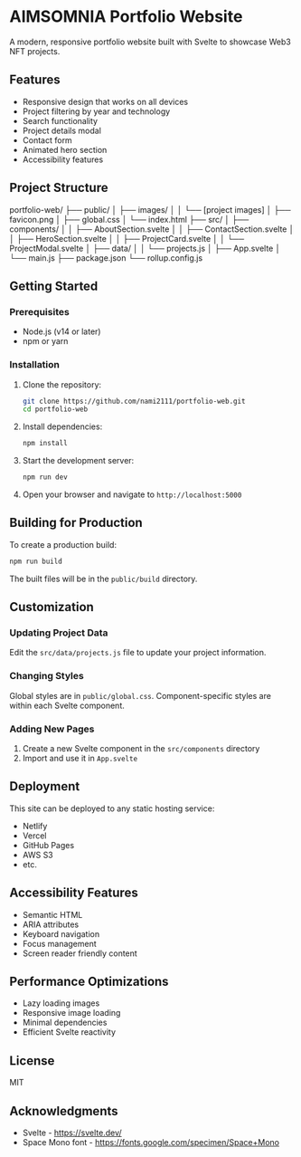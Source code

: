 # AIMSOMNIA Portfolio Website

A modern, responsive portfolio website built with Svelte to showcase Web3 NFT projects.

## Features

- Responsive design that works on all devices
- Project filtering by year and technology
- Search functionality
- Project details modal
- Contact form
- Animated hero section
- Accessibility features

## Project Structure

portfolio-web/
├── public/
│   ├── images/
│   │   └── [project images]
│   ├── favicon.png
│   ├── global.css
│   └── index.html
├── src/
│   ├── components/
│   │   ├── AboutSection.svelte
│   │   ├── ContactSection.svelte
│   │   ├── HeroSection.svelte
│   │   ├── ProjectCard.svelte
│   │   └── ProjectModal.svelte
│   ├── data/
│   │   └── projects.js
│   ├── App.svelte
│   └── main.js
├── package.json
└── rollup.config.js

## Getting Started

### Prerequisites

- Node.js (v14 or later)
- npm or yarn

### Installation

1. Clone the repository:
   ```bash
   git clone https://github.com/nami2111/portfolio-web.git
   cd portfolio-web
   ```

2. Install dependencies:
   ```bash
   npm install
   ```

3. Start the development server:
   ```bash
   npm run dev
   ```

4. Open your browser and navigate to `http://localhost:5000`

## Building for Production

To create a production build:

```bash
npm run build
```

The built files will be in the `public/build` directory.

## Customization

### Updating Project Data

Edit the `src/data/projects.js` file to update your project information.

### Changing Styles

Global styles are in `public/global.css`. Component-specific styles are within each Svelte component.

### Adding New Pages

1. Create a new Svelte component in the `src/components` directory
2. Import and use it in `App.svelte`

## Deployment

This site can be deployed to any static hosting service:

- Netlify
- Vercel
- GitHub Pages
- AWS S3
- etc.

## Accessibility Features

- Semantic HTML
- ARIA attributes
- Keyboard navigation
- Focus management
- Screen reader friendly content

## Performance Optimizations

- Lazy loading images
- Responsive image loading
- Minimal dependencies
- Efficient Svelte reactivity

## License

MIT

## Acknowledgments

- Svelte - https://svelte.dev/
- Space Mono font - https://fonts.google.com/specimen/Space+Mono